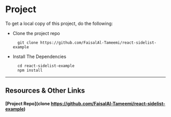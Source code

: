 # Project

To get a local copy of this project, do the following:

- Clone the project repo

        git clone https://github.com/FaisalAl-Tameemi/react-sidelist-example


- Install The Dependencies

        cd react-sidelist-example
        npm install


----

## Resources & Other Links

#### [Project Repo](clone https://github.com/FaisalAl-Tameemi/react-sidelist-example)